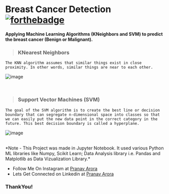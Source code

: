 # Breast Cancer Detection [![forthebadge](https://forthebadge.com/images/badges/made-with-python.svg)](https://forthebadge.com)


**Applying Machine Learning Algorithms (KNeighbors and SVM) to predict the breast cancer (Benign or Malignant).**

> ### KNearest Neighbors

```The KNN algorithm assumes that similar things exist in close proximity. In other words, similar things are near to each other.```

![image](https://user-images.githubusercontent.com/48170643/117613466-99427180-b184-11eb-8329-832ff436f55d.png)

<br>

> ### Support Vector Machines (SVM)

```The goal of the SVM algorithm is to create the best line or decision boundary that can segregate n-dimensional space into classes so that we can easily put the new data point in the correct category in the future. This best decision boundary is called a hyperplane.```

![image](https://user-images.githubusercontent.com/48170643/117613786-081fca80-b185-11eb-8371-db9671380bb2.png)

<br>
*Note - This Project was made in Jupyter Notebook. It used various Python ML libraries like Numpy, Scikit Learn; Data Analysis library i.e. Pandas and Matplotlib as Data Vizualization Library.*

* Follow Me On Instagram at [Pranav Arora](https://www.instagram.com/arorapranav187)
* Lets Get Connected on Linkedin at [Pranav Arora](https://www.linkedin.com/in/pranav-arora-354b71bb/)


### ThankYou!

